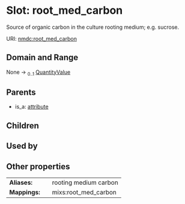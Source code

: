 
# Slot: root_med_carbon


Source of organic carbon in the culture rooting medium; e.g. sucrose.

URI: [nmdc:root_med_carbon](https://microbiomedata/meta/root_med_carbon)


## Domain and Range

None &#8594;  <sub>0..1</sub> [QuantityValue](QuantityValue.md)

## Parents

 *  is_a: [attribute](attribute.md)

## Children


## Used by


## Other properties

|  |  |  |
| --- | --- | --- |
| **Aliases:** | | rooting medium carbon |
| **Mappings:** | | mixs:root_med_carbon |

